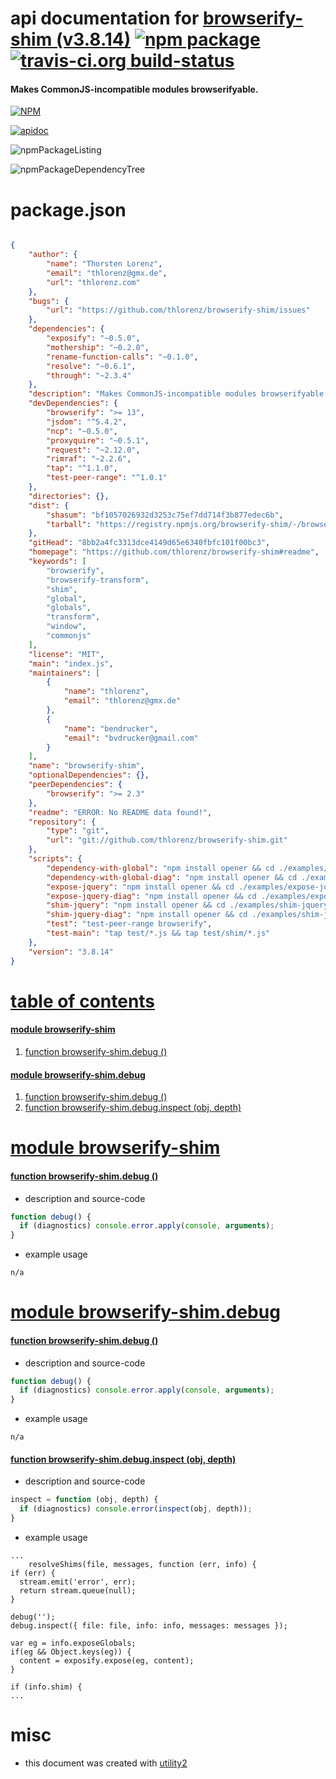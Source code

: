 # api documentation for  [browserify-shim (v3.8.14)](https://github.com/thlorenz/browserify-shim#readme)  [![npm package](https://img.shields.io/npm/v/npmdoc-browserify-shim.svg?style=flat-square)](https://www.npmjs.org/package/npmdoc-browserify-shim) [![travis-ci.org build-status](https://api.travis-ci.org/npmdoc/node-npmdoc-browserify-shim.svg)](https://travis-ci.org/npmdoc/node-npmdoc-browserify-shim)
#### Makes CommonJS-incompatible modules browserifyable.

[![NPM](https://nodei.co/npm/browserify-shim.png?downloads=true)](https://www.npmjs.com/package/browserify-shim)

[![apidoc](https://npmdoc.github.io/node-npmdoc-browserify-shim/build/screenCapture.buildNpmdoc.browser._2Fhome_2Ftravis_2Fbuild_2Fnpmdoc_2Fnode-npmdoc-browserify-shim_2Ftmp_2Fbuild_2Fapidoc.html.png)](https://npmdoc.github.io/node-npmdoc-browserify-shim/build/apidoc.html)

![npmPackageListing](https://npmdoc.github.io/node-npmdoc-browserify-shim/build/screenCapture.npmPackageListing.svg)

![npmPackageDependencyTree](https://npmdoc.github.io/node-npmdoc-browserify-shim/build/screenCapture.npmPackageDependencyTree.svg)



# package.json

```json

{
    "author": {
        "name": "Thorsten Lorenz",
        "email": "thlorenz@gmx.de",
        "url": "thlorenz.com"
    },
    "bugs": {
        "url": "https://github.com/thlorenz/browserify-shim/issues"
    },
    "dependencies": {
        "exposify": "~0.5.0",
        "mothership": "~0.2.0",
        "rename-function-calls": "~0.1.0",
        "resolve": "~0.6.1",
        "through": "~2.3.4"
    },
    "description": "Makes CommonJS-incompatible modules browserifyable.",
    "devDependencies": {
        "browserify": ">= 13",
        "jsdom": "^5.4.2",
        "ncp": "~0.5.0",
        "proxyquire": "~0.5.1",
        "request": "~2.12.0",
        "rimraf": "~2.2.6",
        "tap": "^1.1.0",
        "test-peer-range": "^1.0.1"
    },
    "directories": {},
    "dist": {
        "shasum": "bf1057026932d3253c75ef7dd714f3b877edec6b",
        "tarball": "https://registry.npmjs.org/browserify-shim/-/browserify-shim-3.8.14.tgz"
    },
    "gitHead": "8bb2a4fc3313dce4149d65e6340fbfc101f00bc3",
    "homepage": "https://github.com/thlorenz/browserify-shim#readme",
    "keywords": [
        "browserify",
        "browserify-transform",
        "shim",
        "global",
        "globals",
        "transform",
        "window",
        "commonjs"
    ],
    "license": "MIT",
    "main": "index.js",
    "maintainers": [
        {
            "name": "thlorenz",
            "email": "thlorenz@gmx.de"
        },
        {
            "name": "bendrucker",
            "email": "bvdrucker@gmail.com"
        }
    ],
    "name": "browserify-shim",
    "optionalDependencies": {},
    "peerDependencies": {
        "browserify": ">= 2.3"
    },
    "readme": "ERROR: No README data found!",
    "repository": {
        "type": "git",
        "url": "git://github.com/thlorenz/browserify-shim.git"
    },
    "scripts": {
        "dependency-with-global": "npm install opener && cd ./examples/dependency-with-global && npm install && node build.js && opener index.html",
        "dependency-with-global-diag": "npm install opener && cd ./examples/dependency-with-global && npm install && node build-diag.js && opener index.html",
        "expose-jquery": "npm install opener && cd ./examples/expose-jquery && npm install && node build.js && opener index.html",
        "expose-jquery-diag": "npm install opener && cd ./examples/expose-jquery && npm install && node build-diag.js && opener index.html",
        "shim-jquery": "npm install opener && cd ./examples/shim-jquery && npm install && node build.js && opener index.html",
        "shim-jquery-diag": "npm install opener && cd ./examples/shim-jquery && npm install && node build-diag.js && opener index.html",
        "test": "test-peer-range browserify",
        "test-main": "tap test/*.js && tap test/shim/*.js"
    },
    "version": "3.8.14"
}
```



# <a name="apidoc.tableOfContents"></a>[table of contents](#apidoc.tableOfContents)

#### [module browserify-shim](#apidoc.module.browserify-shim)
1.  [function <span class="apidocSignatureSpan">browserify-shim.</span>debug ()](#apidoc.element.browserify-shim.debug)

#### [module browserify-shim.debug](#apidoc.module.browserify-shim.debug)
1.  [function <span class="apidocSignatureSpan">browserify-shim.</span>debug ()](#apidoc.element.browserify-shim.debug.debug)
1.  [function <span class="apidocSignatureSpan">browserify-shim.debug.</span>inspect (obj, depth)](#apidoc.element.browserify-shim.debug.inspect)



# <a name="apidoc.module.browserify-shim"></a>[module browserify-shim](#apidoc.module.browserify-shim)

#### <a name="apidoc.element.browserify-shim.debug"></a>[function <span class="apidocSignatureSpan">browserify-shim.</span>debug ()](#apidoc.element.browserify-shim.debug)
- description and source-code
```javascript
function debug() {
  if (diagnostics) console.error.apply(console, arguments);
}
```
- example usage
```shell
n/a
```



# <a name="apidoc.module.browserify-shim.debug"></a>[module browserify-shim.debug](#apidoc.module.browserify-shim.debug)

#### <a name="apidoc.element.browserify-shim.debug.debug"></a>[function <span class="apidocSignatureSpan">browserify-shim.</span>debug ()](#apidoc.element.browserify-shim.debug.debug)
- description and source-code
```javascript
function debug() {
  if (diagnostics) console.error.apply(console, arguments);
}
```
- example usage
```shell
n/a
```

#### <a name="apidoc.element.browserify-shim.debug.inspect"></a>[function <span class="apidocSignatureSpan">browserify-shim.debug.</span>inspect (obj, depth)](#apidoc.element.browserify-shim.debug.inspect)
- description and source-code
```javascript
inspect = function (obj, depth) {
  if (diagnostics) console.error(inspect(obj, depth));
}
```
- example usage
```shell
...
    resolveShims(file, messages, function (err, info) {
if (err) {
  stream.emit('error', err);
  return stream.queue(null);
}

debug('');
debug.inspect({ file: file, info: info, messages: messages });

var eg = info.exposeGlobals;
if(eg && Object.keys(eg)) {
  content = exposify.expose(eg, content);
}

if (info.shim) {
...
```



# misc
- this document was created with [utility2](https://github.com/kaizhu256/node-utility2)

